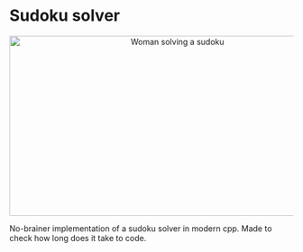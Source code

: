 # Sudoku solver

<p align="center">
  <img width="580" height="320" src="https://ak.picdn.net/shutterstock/videos/3271064/thumb/1.jpg" alt="Woman solving a sudoku">
</p>

No-brainer implementation of a sudoku solver in modern cpp. Made to check 
how long does it take to code.

